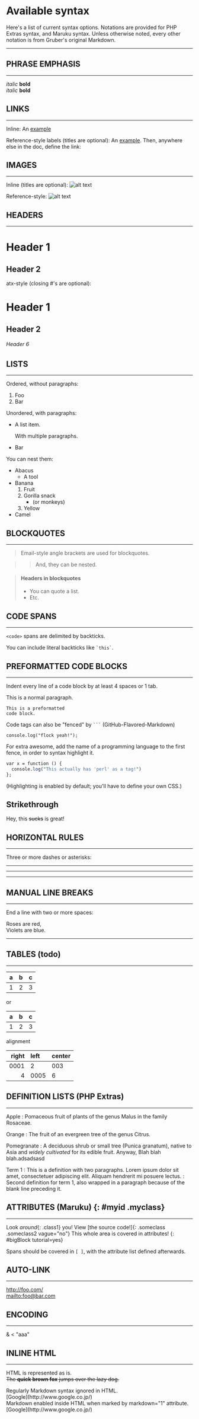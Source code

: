 # Available syntax

Here's a list of current syntax options. Notations are provided for PHP Extras syntax, and Maruku syntax. Unless otherwise noted, every other notation is from Gruber's original Markdown.

* * *

## PHRASE EMPHASIS
---------------
*italic*   **bold**  
_italic_   __bold__

## LINKS
---------------
Inline:
An [example](http://url.com/ "Title")

Reference-style labels (titles are optional):
An [example][id]. Then, anywhere  
else in the doc, define the link:

  [id]: http://example.com/  "Title"

## IMAGES
---------------
Inline (titles are optional):
![alt text](/path/img.jpg "Obviously, no image")

Reference-style:
![alt text][id]

  [id]: /url/to/img.jpg "Obviously, no image"

## HEADERS
---------------

Header 1
========

Header 2
--------

atx-style (closing #'s are optional):

# Header 1 #

## Header 2 ##

###### Header 6

## LISTS
---------------
Ordered, without paragraphs:

1.  Foo
2.  Bar

Unordered, with paragraphs:

*   A list item.

    With multiple paragraphs.

*   Bar

You can nest them:

*   Abacus
    * A tool
*   Banana
    1.  Fruit
    2.  Gorilla snack
        * (or monkeys)
    3. Yellow
*   Camel

## BLOCKQUOTES
---------------
> Email-style angle brackets
> are used for blockquotes.

> > And, they can be nested.


> #### Headers in blockquotes
> 
> * You can quote a list.
> * Etc.


## CODE SPANS
---------------
`<code>` spans are delimited
by backticks.

You can include literal backticks
like `` `this` ``.

## PREFORMATTED CODE BLOCKS
---------------
Indent every line of a code block by at least 4 spaces or 1 tab.

This is a normal paragraph.

    This is a preformatted
    code block.


Code tags can also be "fenced" by ` ``` ` (GitHub-Flavored-Markdown)

```
console.log("flock yeah!");
```

For extra awesome, add the name of a programming language to the first fence, in order to syntax highlight it.

```perl
var x = function () { 
  console.log("This actually has 'perl' as a tag!")
};
```

(Highlighting is enabled by default; you'll have to define your own CSS.)

## Strikethrough

Hey, this ~~sucks~~ is great!


## HORIZONTAL RULES
---------------
Three or more dashes or asterisks:

---

* * *

- - - -

## MANUAL LINE BREAKS
---------------
End a line with two or more spaces:

Roses are red,  
Violets are blue.

- - - - - - - - - - - - - - - - - - - -

## TABLES (todo)
-----------------

|a |b |c
|--|--|--
|1 |2 |3

or

a |b |c
--|--|--
1 |2 |3

alignment

  right|left  | center
-----:|:-----|------
 0001 | 2    | 003
   4  | 0005 |  6

## DEFINITION LISTS (PHP Extras)
-----------------

Apple
:   Pomaceous fruit of plants of the genus Malus in 
    the family Rosaceae.

Orange
:   The fruit of an evergreen tree of the genus Citrus.

Pomegranate
:   A deciduous shrub or small tree (Punica granatum),
native to Asia and _widely cultivated_ for its edible fruit. Anyway,
  Blah blah blah.adsadsasd

Term 1
:   This is a definition with two paragraphs. Lorem ipsum 
    dolor sit amet, consectetuer adipiscing elit. Aliquam 
    hendrerit mi posuere lectus.
:   Second definition for term 1, also wrapped in a paragraph
    because of the blank line preceding it.

## ATTRIBUTES (Maruku) {: #myid .myclass}
-----------------

Look _around_{: .class1} you! View [the source code!]{: .someclass .someclass2 vague="no"}
This whole area is covered in
attributes!
{: #bigBlock tutorial=yes}

Spans should be covered in `[ ]`, with the attribute list defined afterwards.

## AUTO-LINK
-----------------

<http://foo.com/>  
<mailto:foo@bar.com>

## ENCODING
-----------------

&amp; < "aaa"

## INLINE HTML
-----------------

<p>
HTML is represented as is.<br>
<del>The <strong>quick brown fox</strong> jumps over the lazy dog.</del>
</p>

<div>
Regularly Markdown syntax ignored in HTML.<br/>
[Google](http://www.google.co.jp/)
</div>

<div markdown="1">
Markdown enabled inside HTML when marked by markdown="1" attribute.  
[Google](http://www.google.co.jp/)
</div>